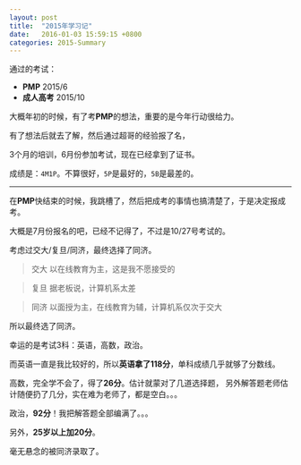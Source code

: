 ```yaml
---
layout: post
title:  "2015年学习记"
date:   2016-01-03 15:59:15 +0800
categories: 2015-Summary
---
```


通过的考试：

- **PMP**  2015/6
- **成人高考**  2015/10

大概年初的时候，有了考**PMP**的想法，重要的是今年行动很给力。

有了想法后就去了解，然后通过超哥的经验报了名，

3个月的培训，6月份参加考试，现在已经拿到了证书。

成绩是：`4M1P`。不算很好，`5P`是最好的，`5B`是最差的。

******

在**PMP**快结束的时候，我跳槽了，然后把成考的事情也搞清楚了，于是决定报成考。

大概是7月份报名的吧，已经不记得了，不过是10/27号考试的。

考虑过交大/复旦/同济，最终选择了同济。

> 交大 以在线教育为主，这是我不愿接受的

> 复旦 据老板说，计算机系太差

> 同济 以面授为主，在线教育为辅，计算机系仅次于交大

所以最终选了同济。

幸运的是考试3科：英语，高数，政治。

而英语一直是我比较好的，所以**英语拿了118分**，单科成绩几乎就够了分数线。

高数，完全学不会了，得了**26分**。估计就蒙对了几道选择题，
另外解答题老师估计随便扔了几分，实在难为老师了，都是空白。。。

政治，**92分**！我把解答题全部编满了。。。

另外，**25岁以上加20分**。

毫无悬念的被同济录取了。
